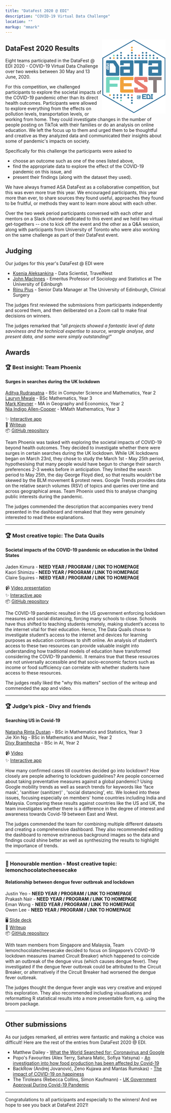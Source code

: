 ```yaml
---
title: "DataFest 2020 @ EDI"
description: "COVID-19 Virtual Data Challenge"
location: ""
markup: "mmark"
---
```


<img src="img/df-edi-logo-light.png" width="200px" alt="DataFest @ EDI logo" align="right">

## DataFest 2020 Results

Eight teams participated in the DataFest @ EDI 2020 - COVID-19 Virtual Data Challenge over two weeks between 30 May and 13 June, 2020. 

For this competition, we challenged participants to explore the societal impacts of the COVID-19 pandemic other than its direct health outcomes. Participants were allowed to explore everything from the effects on pollution levels, transportation levels, or working from home. They could investigate changes in the number of people posting on TikTok with their families or do an analysis on online education. We left the focus up to them and urged them to be thoughtful and creative as they analyzed data and communicated their insights about some of pandemic's impacts on society.

Specifically for this challenge the participants were asked to

- choose an outcome such as one of the ones listed above,
- find the appropriate data to explore the effect of the COVID-19 pandemic on this issue, and
- present their findings (along with the dataset they used).

We have always framed ASA DataFest as a collaborative competition, but this was even more true this year. We encouraged participants, this year more than ever, to share sources they found useful, approaches they found to be fruitful, or methods they want to learn more about with each other.

Over the two week period participants conversed with each other and mentors on a Slack channel dedicated to this event and we held two virtual get-togethers -- one to kick off the event and the other as a Q&A session, along with participants from University of Toronto who were also working on the same challenge as part of their DataFest event.

## Judging

Our judges for this year's DataFest @ EDI were

- [Ksenia Aleksankina](https://www.linkedin.com/in/ksenia-aleksankina-62816980/) - Data Scientist, TravelNest
- [John MacInnes](http://www.sps.ed.ac.uk/q-step/about_us/people/macinnes_john) - Emeritus Professor of Sociology and Statistics at The University of Edinburgh
- [Riinu Pius](https://www.riinu.me/) - Senior Data Manager at The University of Edinburgh, Clinical Surgery

The judges first reviewed the submissions from participants independently and scored them, and then deliberated on a Zoom call to make final decisions on winners. 

The judges remarked that *"all projects showed a fantastic level of data savviness and the technical expertise to source, wrangle analyse, and present data, and some were simply outstanding!"*

## Awards

### 🏆 Best insight: Team Phoenix

#### Surges in searches during the UK lockdown

[Aditya Rudrapatna](https://www.linkedin.com/in/aditya-r-0ab3b277/) - BSc in Computer Science and Mathematics, Year 2  
[Lauryn Mwale](https://www.linkedin.com/in/lauryn-mwale/) - BSc Mathematics, Year 3  
[Mark Kleyner](https://www.linkedin.com/in/markkleyner/) - MA in Geography and Economics, Year 2  
[Nia Indigo Allen-Cooper](https://www.linkedin.com/in/nia-allen-cooper) - MMath Mathematics, Year 3  

✨ [Interactive app](https://phoenix-datafest.herokuapp.com)   
📃 [Writeup](https://github.com/datafest-edi/datafest-2020/tree/master/project-08)  
📦 [GitHub repository](https://github.com/aditya101099/Edi-DataFest-2020)  

Team Phoenix was tasked with exploring the societal impacts of COVID-19 beyond health outcomes. They decided to investigate whether there were surges in certain searches during the UK lockdown. While UK lockdowns began on March 23rd, they chose to study the March 1st - May 25th period, hypothesising that many people would have begun to change their search preferences 2-3 weeks before in anticipation. They limited the search period to May 25th, the day George Floyd died, so that results wouldn’t be skewed by the BLM movement & protest news. Google Trends provides data on the relative search volumes (RSV) of topics and queries over time and across geographical areas. Team Phoenix used this to analyse changing public interests during the pandemic.

The judges commended the description that accompanies every trend presented in the dashboard and remaked that they were genuinely interested to read these explanations.

---

### 🏆 Most creative topic: The Data Quails

#### Societal impacts of the COVID-19 pandemic on education in the United States

Jaden Kimura - **NEED YEAR / PROGRAM / LINK TO HOMEPAGE**  
Kaori Shimizu - **NEED YEAR / PROGRAM / LINK TO HOMEPAGE**  
Claire Squires - **NEED YEAR / PROGRAM / LINK TO HOMEPAGE**  

📹 [Video presentation](https://www.youtube.com/watch?v=ey_PL0gF-oY)  
✨ [Interactive app](https://datafest2020.shinyapps.io/TheDataQuails)  
📦 [GitHub repository](https://github.com/clairesquires99/TheDataQuails)  

The COVID-19 pandemic resulted in the US government enforcing lockdown measures and social distancing, forcing many schools to close. Schools have thus shifted to teaching students remotely, making student’s access to the internet vital for their education. Hence, The Data Quails chose to investigate student’s access to the internet and devices for learning purposes as education continues to shift online. An analysis of student’s access to these two resources can provide valuable insight into understanding how traditional models of education have transformed considering the COVID-19 pandemic. It remains true that these resources are not universally accessible and that socio-economic factors such as income or food sufficiency can correlate with whether students have access to these resources.

The judges really liked the "why this matters" section of the writeup and commended the app and video.

---

### 🏆 Judge’s pick - Divy and friends	

#### Searching US in Covid-19

[Natasha Rinta Dustan](https://www.linkedin.com/in/natasha-rinta-dunstan-5a64771b1/?fbclid=IwAR1_rybpy2ZSh-Wj-k5qz6jZ-eIRegZ7nZVYk-CQB8JbEjTTutIGuhd_J2Y) - BSc in Mathematics and Statistics, Year 3  
Jie Xin Ng - BSc in Mathematics and Music, Year 2  
[Divy Bramhecha](https://www.linkedin.com/in/divy-bramhecha/) - BSc in AI, Year 2  

📹 [Video](https://youtu.be/30CHqnLB_5E)  
✨ [Interactive app](https://public.tableau.com/profile/divy.bramhecha#!/vizhome/SearchingusinCovid-19_/Dashboard1)  

How many confirmed cases till countries decided go into lockdown? How closely are people adhering to lockdown guidelines? Are people concerned about taking preventative measures against a global pandemic? Using Google mobility trends as well as search trends for keywords like 'face mask', 'sanitiser (sanitizer)' , 'social distancing', etc. We looked into these issues, focusing especially on members' home countries including India and Malaysia. Comparing these results against countries like the US and UK, the team investigates whether there is a difference in the degree of interest and awareness towards Covid-19 between East and West.

The judges commended the team for combining multiple different datasets and creating a comprehensive dashboard. They also recommended editing the dashboard to remove extraneous background images so the data and findings could shine better as well as synthesizing the results to highlight the importance of trends.

---

### 🏅 Honourable mention - Most creative topic: lemonchocolatecheesecake

#### Relationship between dengue fever outbreak and lockdown

Justin Yeo - **NEED YEAR / PROGRAM / LINK TO HOMEPAGE**  
Prakash Nair - **NEED YEAR / PROGRAM / LINK TO HOMEPAGE**  
Eman Wong - **NEED YEAR / PROGRAM / LINK TO HOMEPAGE**  
Owen Lee - **NEED YEAR / PROGRAM / LINK TO HOMEPAGE**  

🖥 [Slide deck](https://github.com/datafest-edi/datafest-2020/blob/master/project-03/presentation.pdf)  
📃 [Writeup](https://github.com/datafest-edi/datafest-2020/blob/master/project-03/writeup.pdf)  
📦 [GitHub repository](https://github.com/w0en/datafest2020)  

With team members from Singapore and Malaysia, Team lemonchocolatecheesecake decided to focus on Singapore’s COVID-19 lockdown measures (named Circuit Breaker) which happened to coincide with an outbreak of the dengue virus (which causes dengue fever). They investigated if the dengue fever outbreak could be attributed to the Circuit Breaker, or alternatively if the Circuit Breaker had worsened the dengue fever outbreak.

The judges thought the dengue fever angle was very creative and enjoyed this exploration. They also recommended including visualisations and reformatting R statistical results into a more presentable form, e.g. using the broom package.

---
  
## Other submissions

As our judges remarked, all entries were fantastic and making a choice was difficult! Here are the rest of the entries from DataFest 2020 @ EDI. 

- Matthew Dailey - [What the World Searched for; Coronavirus and Google](https://github.com/datafest-edi/datafest-2020/tree/master/project-01)
- Popo's Favourites (Alex Terry, Sahara Matic, Sofiya Yatsyna) - [An investigation into how food production has been affected by Covid-19](https://github.com/datafest-edi/datafest-2020/tree/master/project-02)
- BackRow (Andrej Jovanović, Zeno Kujawa and Mantas Rumskas) - [The impact of COVID-19 on happiness](https://github.com/datafest-edi/datafest-2020/tree/master/project-04)
- The Tiroleans (Rebecca Collins, Simon Kaufmann) - [UK Government Approval During Covid-19 Pandemic](https://github.com/datafest-edi/datafest-2020/tree/master/project-07)

---

Congratulations to all participants and especially to the winners! And we hope to see you back at DataFest 2021!
